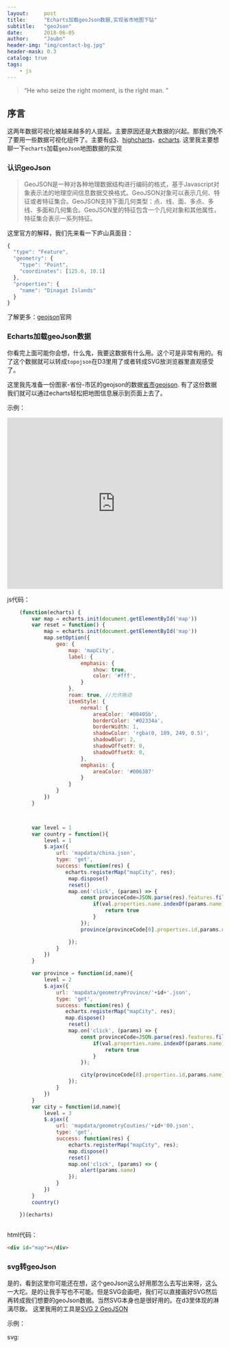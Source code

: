 ```yaml
---
layout:     post
title:      "Echarts加载geoJson数据,实现省市地图下钻"
subtitle:   "geoJson"
date:       2018-06-05
author:     "Joubn"
header-img: "img/contact-bg.jpg"
header-mask: 0.3
catalog: true
tags:
    - js
---
```


> “He who seize the right moment, is the right man. ”

## 序言

这两年数据可视化被越来越多的人提起。主要原因还是大数据的兴起。那我们免不了要用一些数据可视化组件了。主要有[d3](https://d3js.org/)、[highcharts](https://www.highcharts.com/)、[echarts](http://echarts.baidu.com/).
这里我主要想聊一下`echarts`加载`geoJson`地图数据的实现

### 认识geoJson

>GeoJSON是一种对各种地理数据结构进行编码的格式，基于Javascript对象表示法的地理空间信息数据交换格式。GeoJSON对象可以表示几何、特征或者特征集合。GeoJSON支持下面几何类型：点、线、面、多点、多线、多面和几何集合。GeoJSON里的特征包含一个几何对象和其他属性，特征集合表示一系列特征。

这里官方的解释，我们先来看一下庐山真面目：

```js
{
  "type": "Feature",
  "geometry": {
    "type": "Point",
    "coordinates": [125.6, 10.1]
  },
  "properties": {
    "name": "Dinagat Islands"
  }
}
```

了解更多：[geojson](http://geojson.org/)官网

### Echarts加载geoJson数据

你看完上面可能你会想，什么鬼，我要这数据有什么用。这个可是非常有用的。有了这个数据就可以转成`topojson`在D3里用了或者转成SVG放浏览器里直观感受了。

这里我先准备一份图家-省份-市区的geojson的数据[省市geojson](http://static.joubn.com/2018-06-05-echarts-geojson-map/mapdata.rar).
有了这份数据我们就可以通过echarts轻松把地图信息展示到页面上去了。

示例：
<iframe frameborder="0" width="100%" height="400px" src="http://static.joubn.com/2018-06-05-echarts-geojson-map/index.html"></iframe>

js代码：
```js
    (function(echarts) {
        var map = echarts.init(document.getElementById('map'))
        var reset = function() {
            map = echarts.init(document.getElementById('map'))
            map.setOption({
                geo: {
                    map: 'mapCity',
                    label: {
                        emphasis: {
                            show: true,
                            color: '#fff',
                        }
                    },
                    roam: true, //允许拖动
                    itemStyle: {
                        normal: {
                            areaColor: '#00405b',
                            borderColor: '#02334a',
                            borderWidth: 1,
                            shadowColor: 'rgba(0, 189, 249, 0.5)',
                            shadowBlur: 2,
                            shadowOffsetY: 0,
                            shadowOffsetX: 0,
                        },
                        emphasis: {
                            areaColor: '#006387'
                        }
                    }
                }
            })
        }



        var level = 1
        var country = function(){
            level = 1
            $.ajax({
                url: 'mapdata/china.json',
                type: 'get',
                success: function(res) {
                   echarts.registerMap("mapCity", res);
                    map.dispose()
                    reset() 
                    map.on('click', (params) => {
                        const provinceCode=JSON.parse(res).features.filter((val) => {
                            if(val.properties.name.indexOf(params.name)!==-1){
                                return true
                            }
                        });
                        province(provinceCode[0].properties.id,params.name)

                    });
                }
            })
        }

        var province = function(id,name){
            level = 2
            $.ajax({
                url: 'mapdata/geometryProvince/'+id+'.json',
                type: 'get',
                success: function(res) {
                   echarts.registerMap("mapCity", res);
                   map.dispose()
                    reset() 
                    map.on('click', (params) => {
                        const provinceCode=JSON.parse(res).features.filter((val) => {
                            if(val.properties.name.indexOf(params.name)!==-1){
                                return true
                            }
                        });

                        city(provinceCode[0].properties.id,params.name)
                    });
                }
            })
        }
        var city = function(id,name){
            level = 3
            $.ajax({
                url: 'mapdata/geometryCouties/'+id+'00.json',
                type: 'get',
                success: function(res) {
                    echarts.registerMap("mapCity", res);
                    map.dispose()
                    reset() 
                    map.on('click', (params) => {
                        alert(params.name)
                    });
                }
            })
        }
        country()

    })(echarts)
    
```

html代码：
```html
<div id="map"></div>
```


### svg转geoJson

是的，看到这里你可能还在想，这个geoJson这么好用那怎么去写出来呀，这么一大坨。是的让我手写也不可能。但是SVG会画吧，我们可以直接画好SVG然后再转成我们想要的geoJson数据。当然SVG本身也是很好用的。在d3里体现的淋漓尽致。
这里我用的工具是[SVG 2 GeoJSON](https://github.com/Phrogz/svg2geojson)

示例：

svg:

<svg xmlns="http://www.w3.org/2000/svg" xmlns:xlink="http://www.w3.org/1999/xlink" version="1.1" id="图层_1" x="0px" y="0px" width="1200px" height="600px" viewBox="0 0 800 600" enable-background="new 0 0 800 600" xml:space="preserve" style="width: 100%;height: 100%;">
	<path d="M-33.52,392.276c0,19.539-4.147,33.977-12.442,43.316c-8.294,9.338-20.431,14.009-36.404,14.009   c-10.815,0-20.155-0.553-28.018-1.658v-29.124c3.318,0.613,7.065,0.922,11.244,0.922c8.848,0,14.898-2.612,18.156-7.834   c3.255-5.225,4.885-13.119,4.885-23.686V187.858h42.58V392.276z M-76.1,145.095v-36.312h42.395v36.312H-76.1z"/>
	<path d="M204.445,281.865c0,30.846-8.571,54.993-25.713,72.44c-17.143,17.448-41.197,26.175-72.164,26.175   c-29.985,0-53.455-8.848-70.413-26.543s-25.437-41.718-25.437-72.072c0-30.843,8.508-54.866,25.529-72.071   c17.019-17.203,40.828-25.806,71.426-25.806c31.581,0,55.604,8.387,72.072,25.161C196.211,225.922,204.445,250.161,204.445,281.865   z M160.022,281.865c0-44.359-17.142-66.542-51.427-66.542c-35.639,0-53.455,22.183-53.455,66.542   c0,21.75,4.36,38.404,13.087,49.953c8.724,11.552,21.382,17.326,37.971,17.326C142.08,349.144,160.022,326.72,160.022,281.865z"/>
	<path d="M288.129,187.858v105.619c0,19.17,3.01,32.934,9.032,41.289c6.019,8.358,15.42,12.534,28.202,12.534   c13.761,0,24.7-5.253,32.81-15.76s12.166-25.161,12.166-43.962v-99.721h42.395v145.249c0,14.746,0.553,29.309,1.659,43.686h-40.368   c-1.354-18.678-2.027-30.843-2.027-36.497h-0.737c-7.373,14.502-15.884,24.821-25.529,30.968   c-9.648,6.143-22.027,9.216-37.142,9.216c-20.893,0-36.589-6.238-47.096-18.709c-10.506-12.471-15.76-31.612-15.76-57.418V187.858   H288.129z"/>
	<path d="M651.806,281.312c0,31.335-7.097,55.637-21.29,72.901s-34.256,25.898-60.183,25.898c-27.896,0-47.619-11.429-59.169-34.285   h-0.737c0,10.322-0.737,20.645-2.212,30.967h-41.289c1.106-11.428,1.659-25.497,1.659-42.211V108.783h42.396v81.656   c0,4.917-0.063,9.801-0.185,14.654c-0.124,4.855-0.309,9.616-0.553,14.285h0.737c5.774-11.428,13.576-20.212,23.409-26.359   c9.83-6.143,22.732-9.216,38.708-9.216c25.189,0,44.607,8.45,58.247,25.345C644.985,226.046,651.806,250.1,651.806,281.312z    M607.567,281.312c0-44.359-15.607-66.542-46.819-66.542c-16.589,0-29.155,5.838-37.694,17.511   c-8.543,11.676-12.811,28.51-12.811,50.505c0,21.505,4.176,37.971,12.534,49.399c8.354,11.429,20.889,17.143,37.603,17.143   C591.836,349.328,607.567,326.656,607.567,281.312z"/>
	<path d="M820.279,376.793V271.174c0-19.17-2.981-32.931-8.94-41.289c-5.962-8.355-15.391-12.534-28.294-12.534   c-13.888,0-24.792,5.346-32.718,16.037s-11.889,25.192-11.889,43.501v99.905h-42.396V231.359c0-14.622-0.553-29.124-1.659-43.501   h40.368c1.351,18.433,2.027,30.598,2.027,36.497h0.737c7.249-14.129,15.668-24.392,25.253-30.782   c9.585-6.388,21.935-9.585,37.049-9.585c21.014,0,36.773,6.207,47.28,18.617c10.507,12.414,15.76,31.583,15.76,57.51v116.679   H820.279z"/>
</svg>

可拖拽、缩放（兼容手机）：


<iframe frameborder="0" width="100%" height="400px" src="http://static.joubn.com/2018-06-05-echarts-geojson-map/joubn.html"></iframe>


### 结束语

其实到这一步应该可以想象它的应用还是很广。如果觉得不够炫再加上3D效果（GL）试试。😏

<iframe frameborder="0" width="100%" height="400px" src="http://static.joubn.com/2018-06-05-echarts-geojson-map/joubn-gl.html"></iframe>







